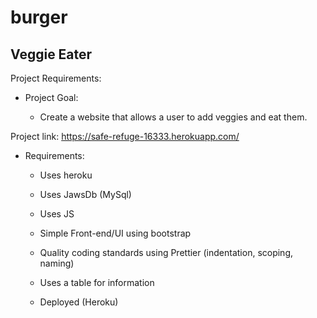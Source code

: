 # burger 
## Veggie Eater 

Project Requirements:

- Project Goal:

  - Create a website that allows a user to add veggies and eat them. 
  
 Project link: https://safe-refuge-16333.herokuapp.com/

- Requirements:

  - Uses heroku

  - Uses JawsDb (MySql)
  
  - Uses JS

  - Simple Front-end/UI using bootstrap

  - Quality coding standards using Prettier (indentation, scoping, naming)

  - Uses a table for information

  - Deployed (Heroku)
